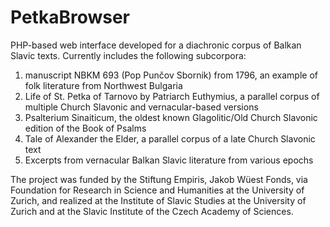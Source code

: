# PetkaBrowser

PHP-based web interface developed for a diachronic corpus of Balkan Slavic texts. Currently includes the following subcorpora:

1. manuscript NBKM 693 (Pop Punčov Sbornik) from 1796, an example of folk literature from Northwest Bulgaria
2. Life of St. Petka of Tarnovo by Patriarch Euthymius, a parallel corpus of multiple Church Slavonic and vernacular-based versions 
3. Psalterium Sinaiticum, the oldest known Glagolitic/Old Church Slavonic edition of the Book of Psalms
4. Tale of Alexander the Elder, a parallel corpus of a late Church Slavonic text
5. Excerpts from vernacular Balkan Slavic literature from various epochs

The project was funded by the Stiftung Empiris, Jakob Wüest Fonds, via Foundation for Research in Science and Humanities at the University of Zurich, and realized at the Institute of Slavic Studies at the University of Zurich and at the Slavic Institute of the Czech Academy of Sciences.


